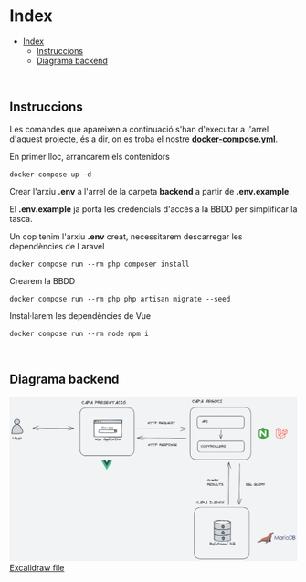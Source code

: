 # Index
- [Index](#index)
  - [Instruccions](#instruccions)
  - [Diagrama backend](#diagrama-backend)

&nbsp;

## Instruccions

Les comandes que apareixen a continuació s'han d'executar a l'arrel d'aquest projecte, és a dir, on es troba el nostre **[docker-compose.yml](docker-compose.yml)**.

En primer lloc, arrancarem els contenidors
```
docker compose up -d
```

Crear l'arxiu **.env** a l'arrel de la carpeta **backend** a partir de **.env.example**.

El **.env.example** ja porta les credencials d'accés a la BBDD per simplificar la tasca.

Un cop tenim l'arxiu **.env** creat, necessitarem descarregar les dependències de Laravel
```
docker compose run --rm php composer install
```

Crearem la BBDD
```
docker compose run --rm php php artisan migrate --seed
```

Instal·larem les dependències de Vue
```
docker compose run --rm node npm i
```

&nbsp;

## Diagrama backend
![Diagrama](diagram.png "Diagrama")
[Excalidraw file](diagram.excalidraw)
